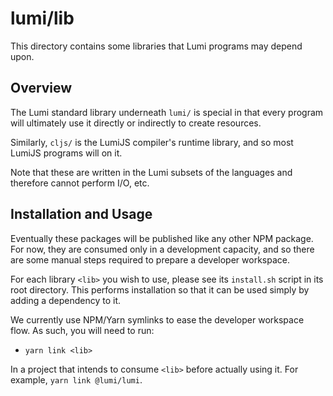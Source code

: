 # lumi/lib

This directory contains some libraries that Lumi programs may depend upon.

## Overview

The Lumi standard library underneath `lumi/` is special in that every program will ultimately use it directly or
indirectly to create resources.

Similarly, `cljs/` is the LumiJS compiler's runtime library, and so most LumiJS programs will on it.

Note that these are written in the Lumi subsets of the languages and therefore cannot perform I/O, etc.

## Installation and Usage

Eventually these packages will be published like any other NPM package.  For now, they are consumed only in a
development capacity, and so there are some manual steps required to prepare a developer workspace.

For each library `<lib>` you wish to use, please see its `install.sh` script in its root directory.  This performs
installation so that it can be used simply by adding a dependency to it.

We currently use NPM/Yarn symlinks to ease the developer workspace flow.  As such, you will need to run:

* `yarn link <lib>`

In a project that intends to consume `<lib>` before actually using it.  For example, `yarn link @lumi/lumi`.

